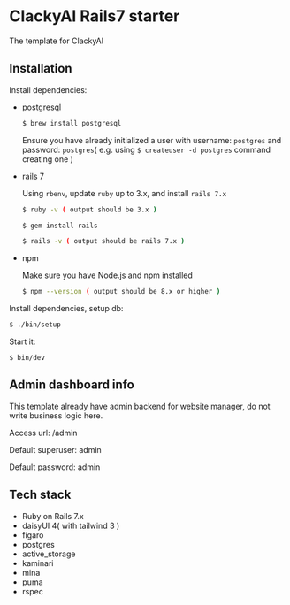 # ClackyAI Rails7 starter

The template for ClackyAI

## Installation

Install dependencies:

* postgresql

    ```bash
    $ brew install postgresql
    ```

    Ensure you have already initialized a user with username: `postgres` and password: `postgres`( e.g. using `$ createuser -d postgres` command creating one )

* rails 7

    Using `rbenv`, update `ruby` up to 3.x, and install `rails 7.x`

    ```bash
    $ ruby -v ( output should be 3.x )

    $ gem install rails

    $ rails -v ( output should be rails 7.x )
    ```

* npm

    Make sure you have Node.js and npm installed

    ```bash
    $ npm --version ( output should be 8.x or higher )
    ```

Install dependencies, setup db:
```bash
$ ./bin/setup
```

Start it:
```
$ bin/dev
```

## Admin dashboard info

This template already have admin backend for website manager, do not write business logic here.

Access url: /admin

Default superuser: admin

Default password: admin

## Tech stack

* Ruby on Rails 7.x
* daisyUI 4( with tailwind 3 )
* figaro
* postgres
* active_storage
* kaminari
* mina
* puma
* rspec
